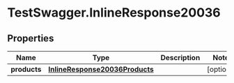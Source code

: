 # TestSwagger.InlineResponse20036

## Properties

Name | Type | Description | Notes
------------ | ------------- | ------------- | -------------
**products** | [**InlineResponse20036Products**](InlineResponse20036Products.md) |  | [optional] 


